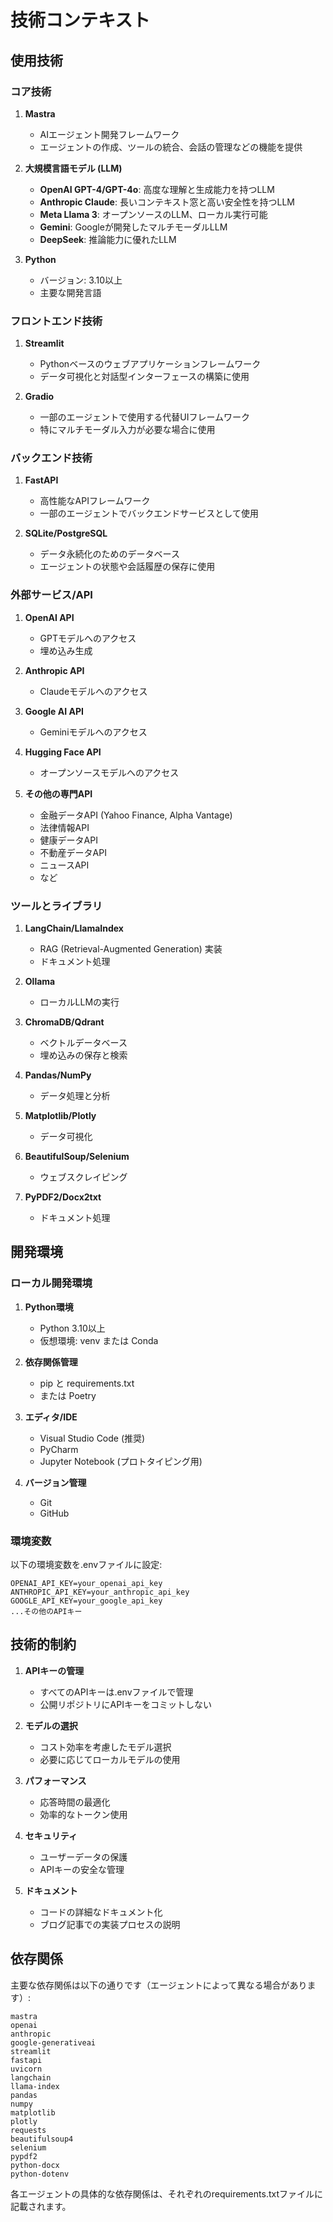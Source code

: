 # 技術コンテキスト

## 使用技術

### コア技術
1. **Mastra**
   - AIエージェント開発フレームワーク
   - エージェントの作成、ツールの統合、会話の管理などの機能を提供

2. **大規模言語モデル (LLM)**
   - **OpenAI GPT-4/GPT-4o**: 高度な理解と生成能力を持つLLM
   - **Anthropic Claude**: 長いコンテキスト窓と高い安全性を持つLLM
   - **Meta Llama 3**: オープンソースのLLM、ローカル実行可能
   - **Gemini**: Googleが開発したマルチモーダルLLM
   - **DeepSeek**: 推論能力に優れたLLM

3. **Python**
   - バージョン: 3.10以上
   - 主要な開発言語

### フロントエンド技術
1. **Streamlit**
   - Pythonベースのウェブアプリケーションフレームワーク
   - データ可視化と対話型インターフェースの構築に使用

2. **Gradio**
   - 一部のエージェントで使用する代替UIフレームワーク
   - 特にマルチモーダル入力が必要な場合に使用

### バックエンド技術
1. **FastAPI**
   - 高性能なAPIフレームワーク
   - 一部のエージェントでバックエンドサービスとして使用

2. **SQLite/PostgreSQL**
   - データ永続化のためのデータベース
   - エージェントの状態や会話履歴の保存に使用

### 外部サービス/API
1. **OpenAI API**
   - GPTモデルへのアクセス
   - 埋め込み生成

2. **Anthropic API**
   - Claudeモデルへのアクセス

3. **Google AI API**
   - Geminiモデルへのアクセス

4. **Hugging Face API**
   - オープンソースモデルへのアクセス

5. **その他の専門API**
   - 金融データAPI (Yahoo Finance, Alpha Vantage)
   - 法律情報API
   - 健康データAPI
   - 不動産データAPI
   - ニュースAPI
   - など

### ツールとライブラリ
1. **LangChain/LlamaIndex**
   - RAG (Retrieval-Augmented Generation) 実装
   - ドキュメント処理

2. **Ollama**
   - ローカルLLMの実行

3. **ChromaDB/Qdrant**
   - ベクトルデータベース
   - 埋め込みの保存と検索

4. **Pandas/NumPy**
   - データ処理と分析

5. **Matplotlib/Plotly**
   - データ可視化

6. **BeautifulSoup/Selenium**
   - ウェブスクレイピング

7. **PyPDF2/Docx2txt**
   - ドキュメント処理

## 開発環境

### ローカル開発環境
1. **Python環境**
   - Python 3.10以上
   - 仮想環境: venv または Conda

2. **依存関係管理**
   - pip と requirements.txt
   - または Poetry

3. **エディタ/IDE**
   - Visual Studio Code (推奨)
   - PyCharm
   - Jupyter Notebook (プロトタイピング用)

4. **バージョン管理**
   - Git
   - GitHub

### 環境変数
以下の環境変数を.envファイルに設定:
```
OPENAI_API_KEY=your_openai_api_key
ANTHROPIC_API_KEY=your_anthropic_api_key
GOOGLE_API_KEY=your_google_api_key
...その他のAPIキー
```

## 技術的制約

1. **APIキーの管理**
   - すべてのAPIキーは.envファイルで管理
   - 公開リポジトリにAPIキーをコミットしない

2. **モデルの選択**
   - コスト効率を考慮したモデル選択
   - 必要に応じてローカルモデルの使用

3. **パフォーマンス**
   - 応答時間の最適化
   - 効率的なトークン使用

4. **セキュリティ**
   - ユーザーデータの保護
   - APIキーの安全な管理

5. **ドキュメント**
   - コードの詳細なドキュメント化
   - ブログ記事での実装プロセスの説明

## 依存関係

主要な依存関係は以下の通りです（エージェントによって異なる場合があります）:

```
mastra
openai
anthropic
google-generativeai
streamlit
fastapi
uvicorn
langchain
llama-index
pandas
numpy
matplotlib
plotly
requests
beautifulsoup4
selenium
pypdf2
python-docx
python-dotenv
```

各エージェントの具体的な依存関係は、それぞれのrequirements.txtファイルに記載されます。
